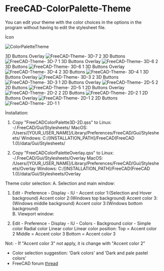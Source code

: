 # FreeCAD-ColorPalette-Theme
You can edit your theme with the color choices in the options in the program without having to edit the stylesheet file.

İcon

![ColorPaletteTheme](https://github.com/user-attachments/assets/5bd432aa-846b-45e2-bb8d-34f87e8f496c)


3D Buttons Overlay
![FreeCAD-Theme- 3D-7 2](https://github.com/user-attachments/assets/d914ecb5-c686-4557-933f-7c46746dffb2)
3D Buttons 
![FreeCAD-Theme- 3D-7 1](https://github.com/user-attachments/assets/4bb111ad-6a27-4e96-ad6a-f1a551b5046a)
3D Buttons Overlay
![FreeCAD-Theme- 3D-6 2](https://github.com/user-attachments/assets/8368e6af-d347-4e41-bc04-23e961384c94)
3D Buttons 
![FreeCAD-Theme- 3D-6 1](https://github.com/user-attachments/assets/3117883e-b1f7-48b2-9b0c-4430406c1dfd)
3D Buttons Overlay
![FreeCAD-Theme- 3D-4 2](https://github.com/user-attachments/assets/40a13b6e-9ef2-4864-af64-507d539d1576)
3D Buttons 
![FreeCAD-Theme- 3D-4 1](https://github.com/user-attachments/assets/5bc15622-6c68-46d0-9326-b87851bb46cf)
3D Buttons Overlay
![FreeCAD-Theme- 3D-3 2](https://github.com/user-attachments/assets/aee66ce9-1c58-480d-93f7-07e0ae029a67)
3D Buttons 
![FreeCAD-Theme- 3D-3 1](https://github.com/user-attachments/assets/53a575ff-6942-47d1-8f21-c88a03bf1e4f)
2D Buttons Overlay
![FreeCAD-Theme- 2D-5 2](https://github.com/user-attachments/assets/2dc03f75-7634-45f2-a697-239f40667a78)
2D Buttons 
![FreeCAD-Theme- 2D-5 1](https://github.com/user-attachments/assets/4e98800f-cb16-459d-b078-21cd75c09191)
2D Buttons Overlay
![FreeCAD-Theme- 2D-2 2](https://github.com/user-attachments/assets/7f905c3a-e057-4b7a-b62a-eac1d8f26b1d)
2D Buttons 
![FreeCAD-Theme- 2D-2 1](https://github.com/user-attachments/assets/304f20e3-55a3-4831-9514-ec5f36187281)
2D Buttons Overlay
![FreeCAD-Theme- 2D-1 2](https://github.com/user-attachments/assets/119d0a24-6f3a-4df4-a69d-76e0b9fb1fdf)
2D Buttons 
![FreeCAD-Theme- 2D-1 1](https://github.com/user-attachments/assets/fd902ebe-1f86-4d7f-b036-6d657768f3eb)

İnstallation:

  1. Copy "FreeCADColorPalette3D-2D.qss" to 
     Linux:  -/.FreeCAD/Gui/Stylesheets/
     MacOS:   /Users/[YOUR_USER_NAME]/Library/Preferences/FreeCAD/Gui/Stylesheets/
     Windows: C:/[INSTALLATION_PATH]/FreeCAD(FreeCAD 1.0)/data/Gui/Stylesheets/


  2. Copy "FreeCADColorPaletteOverlay.qss" to
     Linux:  -/.FreeCAD/Gui/Stylesheets/Overlay
     MacOS:   /Users/[YOUR_USER_NAME]/Library/Preferences/FreeCAD/Gui/Stylesheets/Overlay
     Windows: C:/[INSTALLATION_PATH]/FreeCAD(FreeCAD 1.0)/data/Gui/Stylesheets/Overlay
     

Theme color selection: 
A. Selection and main window:
  1. Edit - Preference - Display - IU - Accent color 1:(Selection and Hover background)
                                        Accent color 2:(Windows top background)
                                        Accent color 3:(Windows middle background)
                                        Accent color 3:(Windows bottom background)     
B. Viewport window:

  3. Edit - Preference - Display - IU - Colors - Background color - Simple color
                                                                    Radial color
                                                                    Linear color
   Linear color position: Top    = Accent color 2
                          Middle = Accent color 3
                          Bottom = Accent color 3

Not: - İf  "Accent color 3" not apply, it is change with "Accent color 2"
  - Color selection suggestion: 'Dark colors' and 'Dark and pale pastel colors'  
  - FreeCAD forum [thread](https://forum.freecad.org/viewtopic.php?t=93274)

